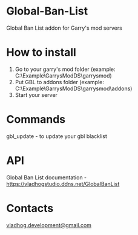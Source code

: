 # Global-Ban-List
Global Ban List addon for Garry's mod servers
# How to install
1. Go to your garry's mod folder (example: C:\Example\GarrysModDS\garrysmod)
2. Put GBL to addons folder (example: C:\Example\GarrysModDS\garrysmod\addons)
3. Start your server
# Commands
  gbl_update - to update your gbl blacklist
# API
Global Ban List documentation - https://vladhogstudio.ddns.net/GlobalBanList
# Contacts
vladhog.development@gmail.com
